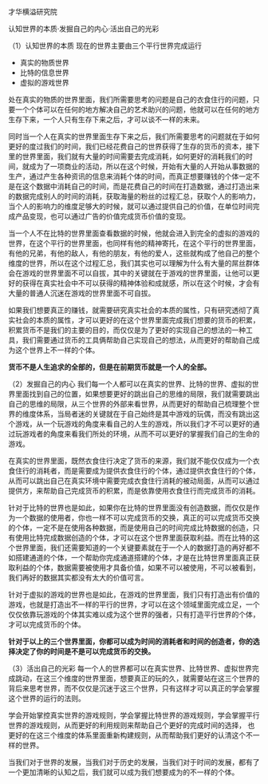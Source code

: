 才华横溢研究院

认知世界的本质·发掘自己的内心·活出自己的光彩

（1）认知世界的本质
现在的世界主要由三个平行世界完成运行
- 真实的物质世界
- 比特的信息世界
- 虚拟的游戏世界

处在真实的物质的世界里面，我们所需要思考的问题是自己的衣食住行的问题，只要一个个体可以在任何的地方解决自己的艺术助兴的问题，他就可以在任何的地方生存下来，一个人只有生存下来之后，才可以谈不一样的未来。

同时当一个人在真实的世界里面生存下来之后，我们所需要思考的问题就在于如何更好的度过我们的时间，我们已经花费自己的世界获得了生存的货币的资本，接下里的世界里面，我们就有大量的时间需要去完成消耗，如何更好的消耗我们的时间，就成为了一项商业的活动，所以在这个时候，开始有大量的人开始从事数据的生产，通过产生各种资讯的信息来消耗个体的时间，而真正想要赚钱的个体一定不是在这个数据中消耗自己的时间，而是花费自己的时间在打造数据，通过打造出来的数据完成别人的时间的消耗，获取海量的粉丝的过程汇总，获取个人的影响力，当个人的影响力的维度足够大的时候，就可以通过提供自己的价值，在单位时间完成产品变现，也可以通过广告的价值完成货币价值的变现。

当一个人不在比特的世界里面查看数据的时候，他就会进入到完全的虚拟的游戏的世界，在这个平行的世界里面，也同样有他的精神寄托，在这个平行的世界里面，有他的兄弟，有他的敌人，有他的朋友，有他的爱人，这些就构成了他自己的整个维度的世界，所以在这个过程汇总，我们其实也可以理解为什么有大量的屌丝群体会在游戏的世界里面不可以自拔，其中的关键就在于游戏的世界里面，让他可以更好的获得在真实社会中不可以获得的精神体验和成就感，所以在这个时候，才会有大量的普通人沉迷在游戏的世界里面不可自拔。

如果我们想要真正的赚钱，就需要研究真实社会的本质的属性，只有研究透彻了真实社会的本质的属性，才可以更好的在这个世界里面完成我们想要的货币的积累，积累货币不是我们的主要的目的，而仅仅是为了更好的实现自己的想法的一种工具，我们需要通过货币的工具俩帮助自己实现自己的想法，从而更好的帮助自己成为这个世界上不一样的个体。

**货币不是人生追求的全部的，但是在前期货币就是一个人的全部。**

（2）发掘自己的内心
我们每一个人都可以在真实的世界、比特的世界、虚拟的世界里面找到自己的位置，如果想要更好的跳出自己的思维的局限，我们就需要跳出自己的思维的局限，从三个世界的外部来看世界，从而更好的帮助自己梳理整个世界的维度体系，当局者迷的关键就在于自己始终是其中游戏的玩偶，而没有跳出这个游戏，从一个玩游戏的角度来看自己的人生的游戏，所以我们才不可以更好的通过玩游戏者的角度来看我们所处的环境，从而不可以更好的掌握我们自己的生命的游戏。

在真实的世界里面，既然衣食住行决定了货币的来源，我们就不能仅仅成为一个衣食住行的消耗者，而是需要成为提供衣食住行的个体，通过提供衣食住行的个体，从而可以跳出自己在真实环境中需要完成衣食住行消耗的被动局面，从而可以通过提供方，来帮助自己完成货币的积累，而是依靠使用衣食住行而完成货币的消耗。

针对于比特的世界也是如此，如果你在比特的世界里面没有创造数据，而仅仅是作为一个数据的使用者，你也一样不可以完成货币的交换，真正的可以完成货币交换的个体，一定不是在使用各种数据，而是使用自己的时间完成比特数据的创造，只有使用比特完成数据创造的个体，才可以在这个世界里面获取利益。而在比特的这个世界里面，我们还需要知道的一个关键要素就在于一个人的数据打造的再好都不如搭建通道的个体，一个帮助你完成通道搭建的个体，才是在比特世界里面真正获取利益的个体，数据需要被使用才具备价值，如果不可以被使用，不可以被看到，我们再好的数据其实都没有太大的价值可言。

针对于虚拟的游戏的世界也是如此，在游戏的世界里面，我们只有打造出有价值的游戏，也就是打造出不一样的平行的世界，才可以在这个领域里面完成立足，一个仅仅依靠玩游戏的个体其实难以成为这个世界的强者，只有打造平行世界的个体，才可以完成货币的个体。

**针对于以上的三个世界里面，你都可以成为时间的消耗者和时间的创造者，你的选择决定了你的时间是不是可以完成货币的交换。**

（3）活出自己的光彩
每一个人的世界都可以在真实世界、比特世界、虚拟世界完成跳动，在这三个维度的世界里面，想要真正的玩的久，就需要站在这三个世界的背后来思考世界，而不仅仅是沉迷于这三个世界，只有这样才可以真正的学会掌握这个世界的运行的法则。

学会开始掌控真实世界的游戏规则，学会掌握比特世界的游戏规则，学会掌握平行世界的游戏规则，从而更好的利用规则来帮助自己个更好的完成时间的选择， 也更好的在这三个维度的体系里面重新构建规则，从而帮助我们更好的认清这个不一样的世界。

当我们对于世界的发展，当我们对于历史的发展，当我们对于时间的发展，都有了一个更加清晰的认知之后，我们就可以成为我们想要成为的不一样的个体。
